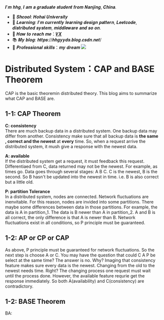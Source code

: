 𝑰'𝒎 𝒉𝒉𝒈, 𝑰 𝒂𝒎 𝒂 𝒈𝒓𝒂𝒅𝒖𝒂𝒕𝒆 𝒔𝒕𝒖𝒅𝒆𝒏𝒕 𝒇𝒓𝒐𝒎 𝑵𝒂𝒏𝒋𝒊𝒏𝒈, 𝑪𝒉𝒊𝒏𝒂.

- :school: 𝑺𝒉𝒄𝒐𝒐𝒍: 𝑯𝒐𝒉𝒂𝒊 𝑼𝒏𝒊𝒗𝒆𝒓𝒔𝒊𝒕𝒚 
- 🌱 𝑳𝒆𝒂𝒓𝒏𝒊𝒏𝒈: 𝑰’𝒎 𝒄𝒖𝒓𝒓𝒆𝒏𝒕𝒍𝒚 𝒍𝒆𝒂𝒓𝒏𝒊𝒏𝒈 𝒅𝒆𝒔𝒊𝒈𝒏 𝒑𝒂𝒕𝒕𝒆𝒓𝒏, 𝑳𝒆𝒆𝒕𝒄𝒐𝒅𝒆, 𝒅𝒊𝒔𝒕𝒓𝒊𝒃𝒖𝒕𝒆𝒅 𝒔𝒚𝒔𝒕𝒆𝒎, 𝒎𝒊𝒅𝒅𝒍𝒆𝒘𝒂𝒓𝒆 𝒂𝒏𝒅 𝒔𝒐 𝒐𝒏.
- :heartbeat: 𝑯𝒐𝒘 𝒕𝒐 𝒓𝒆𝒂𝒄𝒉 𝒎𝒆：[𝑽𝑿](https://github.com/21want28k/pictures/blob/master/3143332f70bca07d7a6d8aaa85632f8.jpg)
- :books: 𝑴𝒚 𝒃𝒍𝒐𝒈: 𝒉𝒕𝒕𝒑𝒔://𝒉𝒉𝒈𝒚𝒚𝒅𝒔.𝒃𝒍𝒐𝒈.𝒄𝒔𝒅𝒏.𝒏𝒆𝒕/ 
- :briefcase: 𝑷𝒓𝒐𝒇𝒆𝒔𝒔𝒊𝒐𝒏𝒂𝒍 𝒔𝒌𝒊𝒍𝒍𝒔：𝒎𝒚 𝒅𝒓𝒆𝒂𝒎
![<img   height="19px" src="https://img.shields.io/badge/java-grey.svg?&logo=java&logoColor=white"/> <img
        height="19px" src="https://img.shields.io/badge/spring-%236DB33F.svg?logo=spring&logoColor=green"/> <img
        height="19px" src="https://img.shields.io/badge/ubuntu-%23E95420.svg?&logo=ubuntu&logoColor=white"/> <img
        height="19px" src="https://img.shields.io/badge/docker-%232496ED.svg?&logo=docker&logoColor=white"/> <img
        height="19px" src="https://img.shields.io/badge/mysql-%234479A1.svg?&logo=mysql&logoColor=white"/> <img
        height="19px" src="https://img.shields.io/badge/git-%23F05032.svg?&logo=git&logoColor=white"/> <img
        height="19px" src="https://img.shields.io/badge/redis-%23DC382D.svg?&logo=redis&logoColor=white"/> <img
        height="19px" src="https://img.shields.io/badge/rabbitmq-%23FF6600.svg?logo=rabbitmq&logoColor=white"/>](https://img-blog.csdnimg.cn/2b1281caade2476d99f13878fc24e111.png?x-oss-process=image/watermark,type_d3F5LXplbmhlaQ,shadow_50,text_Q1NETiBA5rKz5rW35ZOleXlkcw==,size_20,color_FFFFFF,t_70,g_se,x_16)

# Distributed System：CAP and BASE Theorem
CAP is the basic theoremin distributed theory. This blog aims to summarize what CAP and BASE are.
## 1-1: CAP Theorem
**C: consistency**   
There are much backup data in a distributed system. One backup data may differ from another. Consistency make sure that all backup data is **the same ,  correct and the newest** at **every** time. So, when a request arrive the distributed system, it mush give a response with the newest data.

**A: available**   
If the distributed system get a request, it must feedback this request. Differentiaed from C, data returned may not be the newest. For example, as times go. Data goes through several stages: A B C. C is the newest,  B is the second. So B hasn't be updated into the newest in time. i.e. B is also correct but a little old.

**P: partition Tolerance**  
In a distributed system, nodes are connected. Network fluctuations are inenvitable. For this reason,  nodes are invided into some partitions. There maybe some differences between data in those partitions. For example, the data is A in partition\_1. The data is B newer than A in partition\_2. A and B is all correct, the only difference is that A is newer than B. Network fluctuations exist in all conditions, so P principle must be guaranteed.
## 1-2: AP or CP or CAP
As above, P principle must be guaranteed for network fluctuations. So the next step is choose A or C. You may have the question that could C A P be select at the same time? The answer is no. Why? Imaging that consistency feature makes sure every data is the newest. Changing from the old to the newest needs time. Right? The changing process one request must wait until the process done. However, the available feature requrie get the response immediately.  So both A(availability) and C(consistency) are contradictory.

## 1-2: BASE Theorem
BA: 
